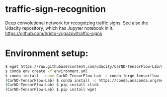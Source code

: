 # traffic-sign-recognition
Deep convolutional network for recognizing traffic signs. 
See also the Udacity repository, which has Jupyter notebook in it.
https://github.com/hristo-vrigazov/traffic-signs

# Environment setup:

```bash
$ wget https://raw.githubusercontent.com/udacity/CarND-TensorFlow-Lab/master/environment.yml
$ conda env create -f environment.yml
$ conda install --name CarND-TensorFlow-Lab -c conda-forge tensorflow
(CarND-TensorFlow-Lab) $ conda install -c https://conda.anaconda.org/menpo opencv3
(CarND-TensorFlow-Lab) $ pip install click
(CarND-TensorFlow-Lab) $ pip install wget
```
